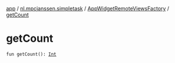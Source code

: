 [app](../../index.md) / [nl.mpcjanssen.simpletask](../index.md) / [AppWidgetRemoteViewsFactory](index.md) / [getCount](.)

# getCount

`fun getCount(): `[`Int`](https://kotlinlang.org/api/latest/jvm/stdlib/kotlin/-int/index.html)